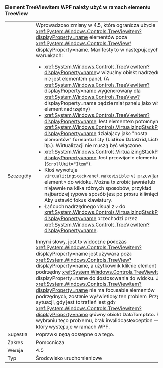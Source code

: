 ### <a name="wpf-treeviewitem-must-be-used-within-a-treeview"></a>Element TreeViewItem WPF należy użyć w ramach elementu TreeView

|   |   |
|---|---|
|Szczegóły|Wprowadzono zmiany w 4.5, która ogranicza użycie <xref:System.Windows.Controls.TreeViewItem?displayProperty=name> elementów poza <xref:System.Windows.Controls.TreeView?displayProperty=name>. Manifesty to w następujących warunkach:<ul><li><xref:System.Windows.Controls.TreeViewItem?displayProperty=name>w wizualny obiekt nadrzędny nie jest elementem panel. (A <xref:System.Windows.Controls.TreeViewItem?displayProperty=name> wygenerowany dla <xref:System.Windows.Controls.TreeView?displayProperty=name> będzie miał panelu jako własny element nadrzędny)</li><li><xref:System.Windows.Controls.TreeViewItem?displayProperty=name> Jest elementem potomnym <xref:System.Windows.Controls.VirtualizingStackPanel?displayProperty=name> działający jako &quot;hosta elementów&quot; formantu listy (ListBox DataGrid, ListView, itp.). Wirtualizacji nie muszą być włączone.</li><li><xref:System.Windows.Controls.VirtualizingStackPanel?displayProperty=name> Jest przewijanie elementu (<code>ScrollUnit=&quot;Item&quot;</code>).</li><li>Ktoś wywołuje <code>VirtualizingStackPanel.MakeVisible(v)</code> przewijanie element <code>v</code> do widoku. Można to zrobić jawnie lub niejawnie na kilka różnych sposobów; przykład najbardziej typowe sposób jest po prostu kliknięcie <code>v</code> Aby ustawić fokus klawiatury.</li><li>Łańcuch nadrzędnego visual z <code>v</code> do <xref:System.Windows.Controls.VirtualizingStackPanel?displayProperty=name> przechodzi przez <xref:System.Windows.Controls.TreeViewItem?displayProperty=name>.</li></ul>Innymi słowy, jest to widoczne podczas <xref:System.Windows.Controls.TreeViewItem?displayProperty=name> jest używana poza <xref:System.Windows.Controls.TreeView?displayProperty=name>, a użytkownik kliknie element podrzędny <xref:System.Windows.Controls.TreeViewItem?displayProperty=name> do dostosowania do widoku. Jeśli <xref:System.Windows.Controls.TreeViewItem?displayProperty=name> nie ma focusable elementów podrzędnych, zostanie wyświetlony ten problem. Przykład sytuacji, gdy jest to trafień jest gdy <xref:System.Windows.Controls.TreeViewItem?displayProperty=name> główny obiekt DataTemplate. Po wybraniu tego problemu, brak invalidcastexception —, który występuje w ramach WPF.|
|Sugestia|Poprawki będą dostępne dla tego.|
|Zakres|Pomocnicza|
|Wersja|4.5|
|Typ|Środowisko uruchomieniowe|

